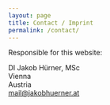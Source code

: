 ```yaml
---
layout: page
title: Contact / Imprint
permalink: /contact/
---
```


Responsible for this website:

DI Jakob Hürner, MSc<br/>
Vienna<br/>
Austria<br/>
[mail@jakobhuerner.at](mailto:mail@jakobhuerner.at)